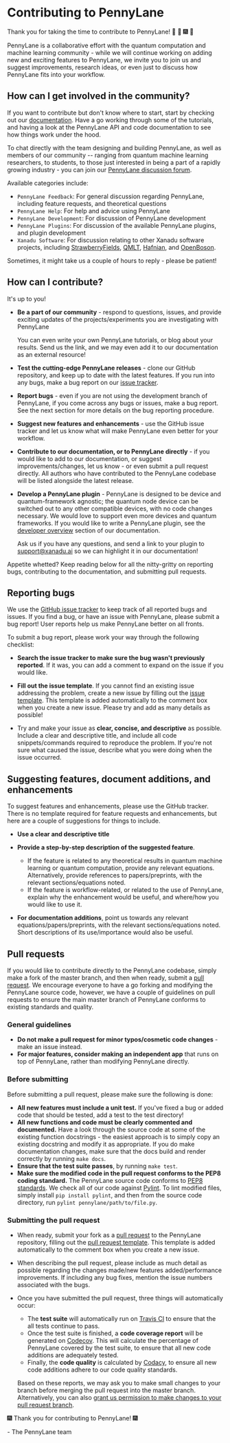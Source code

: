 # Contributing to PennyLane

Thank you for taking the time to contribute to PennyLane!
:confetti_ball: :tada: :fireworks: :balloon:

PennyLane is a collaborative effort with the quantum computation and machine learning
community - while we will continue working on adding new and exciting features to PennyLane,
we invite you to join us and suggest improvements, research ideas, or even just to discuss how
PennyLane fits into your workflow.

## How can I get involved in the community?

If you want to contribute but don't know where to start, start by checking out our
[documentation](https://pennylane.readthedocs.io). Have a go working through some of the tutorials,
and having a look at the PennyLane API and code documentation to see how things work under the hood.

To chat directly with the team designing and building PennyLane, as well as members of our community -- ranging from quantum machine learning researchers, to students, to those just interested in being a part of a rapidly growing industry - you can join our [PennyLane discussion forum](https://discuss.pennylane.ai).

Available categories include:

* `PennyLane Feedback`: For general discussion regarding PennyLane, including feature requests, and theoretical questions
* `PennyLane Help`: For help and advice using PennyLane
* `PennyLane Development`: For discussion of PennyLane development
* `PennyLane Plugins`: For discussion of the available PennyLane plugins, and plugin development
* `Xanadu Software`: For discussion relating to other Xanadu software projects, including [StrawberryFields](https://github.com/xanaduai/strawberryfields), [QMLT](https://github.com/xanaduai/hafnian), [Hafnian](https://github.com/xanaduai/hafnian), and [OpenBoson](https://github.com/xanaduai/sfopenboson).

Sometimes, it might take us a couple of hours to reply - please be patient!

## How can I contribute?

It's up to you!

* **Be a part of our community** - respond to questions, issues, and
  provide exciting updates of the projects/experiments you are investigating with PennyLane

  You can even write your own PennyLane tutorials, or blog about your results.
  Send us the link, and we may even add it to our documentation as an external resource!

* **Test the cutting-edge PennyLane releases** - clone our GitHub repository, and keep up to
  date with the latest features. If you run into any bugs, make a bug report on our
  [issue tracker](https://github.com/XanaduAI/pennylane/issues).

* **Report bugs** - even if you are not using the development branch of PennyLane, if you come
  across any bugs or issues, make a bug report. See the next section for more details on the bug
  reporting procedure.

* **Suggest new features and enhancements** - use the GitHub issue tracker
  and let us know what will make PennyLane even better for your workflow.

* **Contribute to our documentation, or to PennyLane directly** - if you would like to add
  to our documentation, or suggest improvements/changes, let us know - or even submit a pull request directly. All authors
  who have contributed to the PennyLane codebase will be listed alongside the latest release.

* **Develop a PennyLane plugin** - PennyLane is designed to be device and quantum-framework agnostic;
  the quantum node device can be switched out to any other compatible devices, with no code changes necessary.
  We would love to support even more devices and quantum frameworks. If you would like to write a PennyLane plugin,
  see the [developer overview](https://pennylane.readthedocs.io/en/latest/API/overview.html) section of our documentation.

  Ask us if you have any questions, and send a link to your plugin to support@xanadu.ai so we can highlight it in
  our documentation!

Appetite whetted? Keep reading below for all the nitty-gritty on reporting bugs, contributing to the documentation,
and submitting pull requests.

## Reporting bugs

We use the [GitHub issue tracker](https://github.com/XanaduAI/pennylane/issues) to keep track of all reported
bugs and issues. If you find a bug, or have an issue with PennyLane, please submit a bug report! User
reports help us make PennyLane better on all fronts.

To submit a bug report, please work your way through the following checklist:

* **Search the issue tracker to make sure the bug wasn't previously reported**. If it was, you can add a comment
  to expand on the issue if you would like.

* **Fill out the issue template**. If you cannot find an existing issue addressing the problem, create a new
  issue by filling out the [issue template](.github/ISSUE_TEMPLATE.md). This template is added automatically to the comment
  box when you create a new issue. Please try and add as many details as possible!

* Try and make your issue as **clear, concise, and descriptive** as possible. Include a clear and descriptive title,
  and include all code snippets/commands required to reproduce the problem. If you're not sure what caused the issue,
  describe what you were doing when the issue occurred.

## Suggesting features, document additions, and enhancements

To suggest features and enhancements, please use the GitHub tracker. There is no template required for
feature requests and enhancements, but here are a couple of suggestions for things to include.

* **Use a clear and descriptive title**
* **Provide a step-by-step description of the suggested feature**.

  - If the feature is related to any theoretical results in quantum machine learning or quantum computation,
    provide any relevant equations. Alternatively, provide references to papers/preprints,
    with the relevant sections/equations noted.
  - If the feature is workflow-related, or related to the use of PennyLane,
    explain why the enhancement would be useful, and where/how you would like to use it.

* **For documentation additions**, point us towards any relevant equations/papers/preprints,
    with the relevant sections/equations noted. Short descriptions of its use/importance would also be useful.

## Pull requests

If you would like to contribute directly to the PennyLane codebase, simply make a fork of the master branch, and
then when ready, submit a [pull request](https://help.github.com/articles/about-pull-requests). We encourage everyone
to have a go forking and modifying the PennyLane source code, however, we have a couple of guidelines on pull
requests to ensure the main master branch of PennyLane conforms to existing standards and quality.

### General guidelines

* **Do not make a pull request for minor typos/cosmetic code changes** - make an issue instead.
* **For major features, consider making an independent app** that runs on top of PennyLane, rather than modifying
  PennyLane directly.

### Before submitting

Before submitting a pull request, please make sure the following is done:

* **All new features must include a unit test.** If you've fixed a bug or added code that should be tested,
  add a test to the test directory!
* **All new functions and code must be clearly commented and documented.** Have a look through the source code at some of
  the existing function docstrings - the easiest approach is to simply copy an existing docstring and modify it as appropriate.
  If you do make documentation changes, make sure that the docs build and render correctly by running `make docs`.
* **Ensure that the test suite passes**, by running `make test`.
* **Make sure the modified code in the pull request conforms to the PEP8 coding standard.** The PennyLane source code
  conforms to [PEP8 standards](https://www.python.org/dev/peps/pep-0008/). We check all of our code against
  [Pylint](https://www.pylint.org/). To lint modified files, simply install `pip install pylint`, and then from the source code
  directory, run `pylint pennylane/path/to/file.py`.

### Submitting the pull request
* When ready, submit your fork as a [pull request](https://help.github.com/articles/about-pull-requests) to the PennyLane
  repository, filling out the [pull request template](.github/PULL_REQUEST_TEMPLATE.md). This template is added automatically
  to the comment box when you create a new issue.

* When describing the pull request, please include as much detail as possible regarding the changes made/new features
  added/performance improvements. If including any bug fixes, mention the issue numbers associated with the bugs.

* Once you have submitted the pull request, three things will automatically occur:

  - The **test suite** will automatically run on [Travis CI](https://travis-ci.org/XanaduAI/pennylane)
    to ensure that the all tests continue to pass.
  - Once the test suite is finished, a **code coverage report** will be generated on
    [Codecov](https://codecov.io/gh/XanaduAI/pennylane). This will calculate the percentage of PennyLane
    covered by the test suite, to ensure that all new code additions are adequately tested.
  - Finally, the **code quality** is calculated by [Codacy](https://app.codacy.com/app/XanaduAI/pennylane/dashboard),
    to ensure all new code additions adhere to our code quality standards.

  Based on these reports, we may ask you to make small changes to your branch before merging the pull request into the master branch. Alternatively, you can also
  [grant us permission to make changes to your pull request branch](https://help.github.com/articles/allowing-changes-to-a-pull-request-branch-created-from-a-fork/).

:fireworks: Thank you for contributing to PennyLane! :fireworks:

\- The PennyLane team
